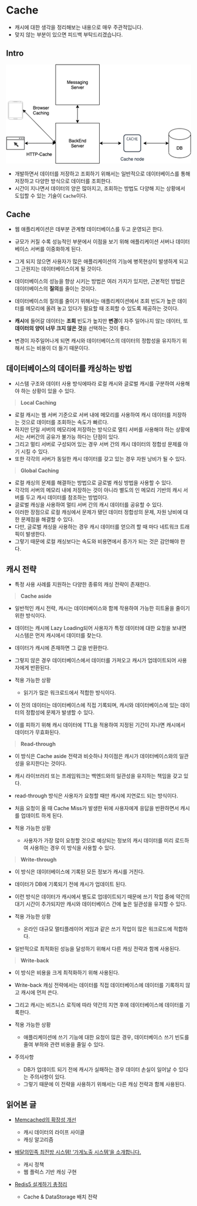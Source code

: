 # Cache

- 캐시에 대한 생각을 정리해보는 내용으로 매우 주관적입니다.
- 맞지 않는 부분이 있으면 피드백 부탁드리겠습니다.

## Intro

![애플리케이션에서 캐싱이 적용되는 다양한 상황](../interview/images/caching.png)

- 개발하면서 데이터를 저장하고 조회하기 위해서는 일반적으로 데이터베이스를 통해 저장하고 다양한 방식으로 데이터를 조회한다.
- 시간이 지나면서 데이터의 양은 많아지고, 조회하는 방법도 다양해 지는 상황에서 도입할 수 있는 기술이 `Cache`이다.

## Cache

- 웹 애플리케이션은 데부분 관계형 데이터베이스를 두고 운영되곤 한다.
- 규모가 커질 수록 성능적인 부분에서 이점을 보기 위해 애플리케이션 서버나 데이터베이스 서버를 이중화하게 된다.
- 그게 되지 않으면 사용자가 많은 애플리케이션의 기능에 병목현상이 발생하게 되고 그 근원지는 데이터베이스이게 될 것이다.

- 데이터베이스의 성능을 향상 시키는 방법은 여러 가지가 있지만, 근본적인 방법은 데이터베이스의 **질의**를 줄이는 것이다.
- 데이터베이스의 질의를 줄이기 위해서는 애플리케이션에서 조회 빈도가 높은 데이터를 메모리에 올려 놓고 있다가 필요할 때 조회할 수 있도록 제공하는 것이다.
- **캐시**에 들어갈 데이터는 **조회** 빈도가 높지만 **변경**이 자주 일어나지 않는 데이터, 또 **데이터의 양이 너무 크지 않은 것**을 선택하는 것이 좋다.

- 변경이 자주일어나게 되면 캐시와 데이터베이스의 데이터의 정합성을 유지하기 위해서 드는 비용이 더 들기 때문이다.

## 데이터베이스의 데이터를 캐싱하는 방법

- 시스템 구조와 데이터 사용 방식에따라 로컬 캐시와 글로벌 캐시를 구분하여 사용해야 하는 상황이 있을 수 있다.

> **Local Caching**

- 로컬 캐시는 웹 서버 기준으로 서버 내에 메모리를 사용하여 캐시 데이터를 저장하는 것으로 데이터를 조회하는 속도가 빠르다.
- 하지만 단일 서버의 메모리에 저장하는 방식으로 멀티 서버를 사용해야 하는 상황에서는 서버간의 공유가 불가능 하다는 단점이 있다.
- 그리고 멀티 서버로 구성되어 있는 경우 서버 간의 캐시 데이터의 정합성 문제를 야기 시킬 수 있다.
- 또한 각각의 서버가 동일한 캐시 데이터를 갖고 있는 경우 자원 낭비가 될 수 있다.

> **Global Caching**

- 로컬 캐싱의 문제를 해결하는 방법으로 글로벌 캐싱 방법을 사용할 수 있다.
- 각각의 서버의 메모리 내에 저장하는 것이 아니라 별도의 인 메모리 기반의 캐시 서버를 두고 캐시 데이터를 참조하는 방법이다.
- 글로벌 캐싱을 사용하여 멀티 서버 간의 캐시 데이터를 공유할 수 있다.
- 이러한 장점으로 로컬 캐싱에서 문제가 됐던 데이터 정합성의 문제, 자원 낭비에 대한 문제점을 해결할 수 있다.
- 다만, 글로벌 캐싱을 사용하는 경우 캐시 데이터를 얻으려 할 때 마다 네트워크 트래픽이 발생한다.
- 그렇기 때문에 로컬 캐싱보다는 속도와 비용면에서 증가가 되는 것은 감안해야 한다.

## 캐시 전략

- 특정 사용 사례를 지원하는 다양한 종류의 캐싱 전략이 존재한다.

> **Cache aside**

- 일반적인 캐시 전략, 캐시는 데이터베이스와 함께 작용하여 가능한 히트율을 줄이기 위한 방식이다.
- 데이터는 캐시에 Lazy Loading되어 사용자가 특정 데이터에 대한 요청을 보내면 시스템은 먼저 캐시에서 데이터를 찾는다.
- 데이터가 캐시에 존재하면 그 값을 반환한다.
- 그렇지 않은 경우 데이터베이스에서 데이터를 가져오고 캐시가 업데이트되어 사용자에게 반환된다.

- 적용 가능한 상황
	- 읽기가 많은 워크로드에서 적합한 방식이다.

- 이 전의 데이터는 데이터베이스에 직접 기록되며, 캐시와 데이터베이스에 있는 데이터의 정합성에 문제가 발생할 수 있다.
- 이를 피하기 위해 캐시 데이터에 TTL을 적용하여 지정된 기간이 지나면 캐시에서 데이터가 무효화된다.

> **Read-through**

- 이 방식은 Cache aside 전략과 비슷하나 차이점은 캐시가 데이터베이스와의 일관성을 유지한다는 것이다.
- 캐시 라이브러리 또는 프레임워크는 백엔드와의 일관성을 유지하는 책임을 갖고 있다.
- read-through 방식은 사용자가 요청할 때만 캐시에 지연로드 되는 방식이다.
- 처음 요청이 올 때 Cache Miss가 발생한 뒤에 사용자에게 응답을 반환하면서 캐시를 업데이트 하게 된다.

- 적용 가능한 상황
	- 사용자가 가장 많이 요청할 것으로 예상되는 정보의 캐시 데이터를 미리 로드하여 사용하는 경우 이 방식을 사용할 수 있다.

> **Write-through**

- 이 방식은 데이터베이스에 기록된 모든 정보가 캐시를 거친다.
- 데이터가 DB에 기록되기 전에 캐시가 업데이트 된다.
- 이런 방식은 데이터가 캐시에서 별도로 업데이트되기 때문에 쓰기 작업 중에 약간의 대기 시간이 추가되지만 캐시와 데이터베이스 간에 높은 일관성을 유지할 수 있다.

- 적용 가능한 상황
	- 온라인 대규모 멀티플레이어 게임과 같은 쓰기 작업이 많은 워크로드에 적합하다.

- 일반적으로 최적화된 성능을 달성하기 위해서 다른 캐싱 전략과 함께 사용된다.

> **Write-back**

- 이 방식은 비용을 크게 최적화하기 위해 사용된다.
- Write-back 캐싱 전략에서는 데이터를 직접 데이터베이스에 데이터를 기록하지 않고 캐시에 먼저 쓴다.
- 그리고 캐시는 비즈니스 로직에 따라 약간의 지연 후에 데이터베이스에 데이터를 기록한다.

- 적용 가능한 상황
	- 애플리케이션에 쓰기 기능에 대한 요청이 많은 경우, 데이터베이스 쓰기 빈도를 줄여 부하와 관련 비용을 줄일 수 있다.

- 주의사항
	- DB가 업데이트 되기 전에 캐시가 실패하는 경우 데이터 손실이 일어날 수 있다는 주의사항이 있다.
	- 그렇기 때문에 이 전략을 사용하기 위해서는 다른 캐싱 전략과 함께 사용된다.


## 읽어본 글

- [Memcached의 확장성 개선](https://d2.naver.com/helloworld/151047)
	- 캐시 데이터의 라이프 사이클
	- 캐싱 알고리즘

- [배달의민족 최전방 시스템! ‘가게노출 시스템’을 소개합니다.](https://techblog.woowahan.com/2667/)
	- 캐시 정책
	- 웹 플럭스 기반 캐싱 구현

- [Redis5 설계하기 총정리](https://waspro.tistory.com/697)
	- Cache & DataStorage 배치 전략